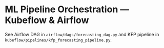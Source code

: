 # ML Pipeline Orchestration — Kubeflow & Airflow

See Airflow DAG in `airflow/dags/forecasting_dag.py` and KFP pipeline in `kubeflow/pipelines/kfp_forecasting_pipeline.py`.